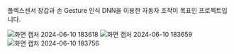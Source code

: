플렉스센서 장갑과 손 Gesture 인식 DNN을 이용한 자동차 조작이 목표인 프로젝트입니다.

![화면 캡처 2024-06-10 183618](https://github.com/DDny1/Project_team2/assets/165999485/e72fe957-060f-45ae-b510-7515e2832a8b)
![화면 캡처 2024-06-10 183659](https://github.com/DDny1/Project_team2/assets/165999485/572166f9-e511-424e-81cd-6073e5109ea5)
![화면 캡처 2024-06-10 183756](https://github.com/DDny1/Project_team2/assets/165999485/25d15d70-1f26-4789-a66d-33fe92730559)
